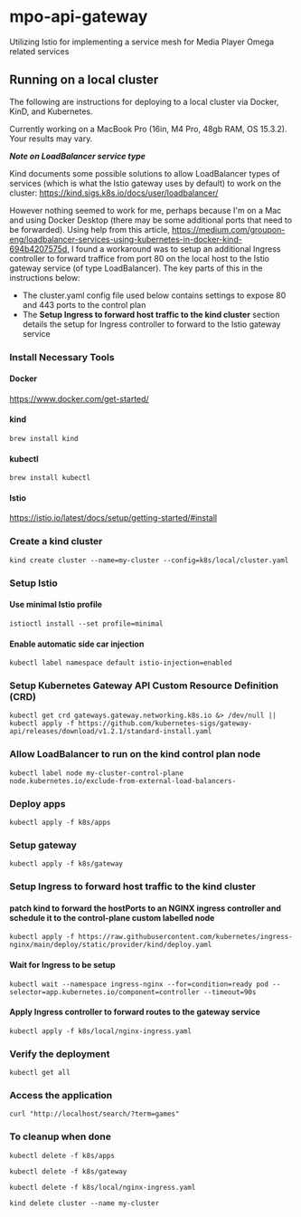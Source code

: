 # mpo-api-gateway
Utilizing Istio for implementing a service mesh for Media Player Omega related services

## Running on a local cluster
The following are instructions for deploying to a local cluster via Docker, KinD, and Kubernetes. 

Currently working on a MacBook Pro (16in, M4 Pro, 48gb RAM, OS 15.3.2). Your results may vary.

***Note on LoadBalancer service type***

Kind documents some possible solutions to allow LoadBalancer types of services (which is what the Istio gateway uses by default) to work on the cluster: https://kind.sigs.k8s.io/docs/user/loadbalancer/

However nothing seemed to work for me, perhaps because I'm on a Mac and using Docker Desktop (there may be some additional ports that need to be forwarded). Using help from this article, https://medium.com/groupon-eng/loadbalancer-services-using-kubernetes-in-docker-kind-694b4207575d, I found a workaround was to setup an additional Ingress controller to forward traffice from port 80 on the local host to the Istio gateway service (of type LoadBalancer). The key parts of this in the instructions below:
- The cluster.yaml config file used below contains settings to expose 80 and 443 ports to the control plan
- The **Setup Ingress to forward host traffic to the kind cluster** section details the setup for Ingress controller to forward to the Istio gateway service

### Install Necessary Tools
#### Docker
https://www.docker.com/get-started/

#### kind
`brew install kind`

#### kubectl
`brew install kubectl`

#### Istio
https://istio.io/latest/docs/setup/getting-started/#install

### Create a kind cluster
`kind create cluster --name=my-cluster --config=k8s/local/cluster.yaml`

### Setup Istio
#### Use minimal Istio profile
`istioctl install --set profile=minimal`

#### Enable automatic side car injection
`kubectl label namespace default istio-injection=enabled`

### Setup Kubernetes Gateway API Custom Resource Definition (CRD)
`kubectl get crd gateways.gateway.networking.k8s.io &> /dev/null || kubectl apply -f https://github.com/kubernetes-sigs/gateway-api/releases/download/v1.2.1/standard-install.yaml`

### Allow LoadBalancer to run on the kind control plan node
`kubectl label node my-cluster-control-plane node.kubernetes.io/exclude-from-external-load-balancers-`

### Deploy apps
`kubectl apply -f k8s/apps`

### Setup gateway
`kubectl apply -f k8s/gateway`

### Setup Ingress to forward host traffic to the kind cluster
#### patch kind to forward the hostPorts to an NGINX ingress controller and schedule it to the control-plane custom labelled node
`kubectl apply -f https://raw.githubusercontent.com/kubernetes/ingress-nginx/main/deploy/static/provider/kind/deploy.yaml`

#### Wait for Ingress to be setup
`kubectl wait --namespace ingress-nginx --for=condition=ready pod --selector=app.kubernetes.io/component=controller --timeout=90s`

#### Apply Ingress controller to forward routes to the gateway service
`kubectl apply -f k8s/local/nginx-ingress.yaml`

### Verify the deployment
`kubectl get all`

### Access the application
`curl "http://localhost/search/?term=games"`

### To cleanup when done
`kubectl delete -f k8s/apps`

`kubectl delete -f k8s/gateway`

`kubectl delete -f k8s/local/nginx-ingress.yaml`

`kind delete cluster --name my-cluster`